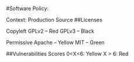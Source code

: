 #Software Policy:

Context: Production Source
##Licenses

  Copyleft 
GPLv2 – Red 
GPLv3 – Black

  Permissive 
Apache – Yellow
MIT – Green 

##Vulnerabilities
Scores
0<X<6: Yellow
X > 6: Red 
